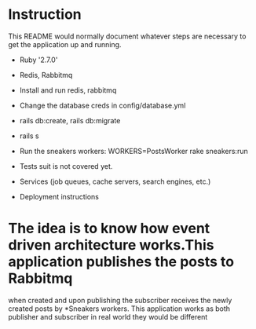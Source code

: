 # Instruction

This README would normally document whatever steps are necessary to get the
application up and running.



* Ruby '2.7.0'

* Redis, Rabbitmq

* Install and run redis, rabbitmq

* Change the database creds in config/database.yml

* rails db:create, rails db:migrate

* rails s

* Run the sneakers workers: WORKERS=PostsWorker rake sneakers:run

* Tests suit is not covered yet.

* Services (job queues, cache servers, search engines, etc.)

* Deployment instructions

# The idea is to know how event driven architecture works.This application publishes the posts to Rabbitmq
when created and upon publishing the subscriber receives the newly created posts by *Sneakers workers.
This application works as both publisher and subscriber in real world they would be different